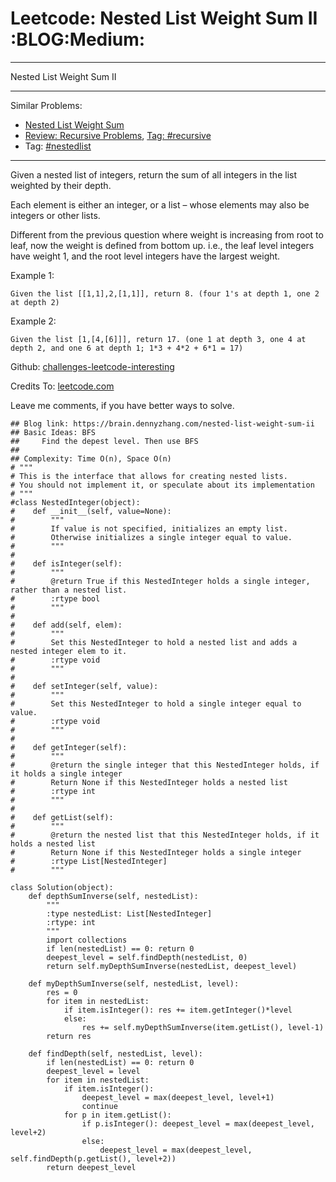 # Leetcode: Nested List Weight Sum II     :BLOG:Medium:


---

Nested List Weight Sum II  

---

Similar Problems:  
-   [Nested List Weight Sum](https://brain.dennyzhang.com/nested-list-weight-sum)
-   [Review: Recursive Problems](https://brain.dennyzhang.com/review-recursive), [Tag: #recursive](https://brain.dennyzhang.com/tag/recursive)
-   Tag: [#nestedlist](https://brain.dennyzhang.com/tag/nestedlist)

---

Given a nested list of integers, return the sum of all integers in the list weighted by their depth.  

Each element is either an integer, or a list &#x2013; whose elements may also be integers or other lists.  

Different from the previous question where weight is increasing from root to leaf, now the weight is defined from bottom up. i.e., the leaf level integers have weight 1, and the root level integers have the largest weight.  

Example 1:  

    Given the list [[1,1],2,[1,1]], return 8. (four 1's at depth 1, one 2 at depth 2)

Example 2:  

    Given the list [1,[4,[6]]], return 17. (one 1 at depth 3, one 4 at depth 2, and one 6 at depth 1; 1*3 + 4*2 + 6*1 = 17)

Github: [challenges-leetcode-interesting](https://github.com/DennyZhang/challenges-leetcode-interesting/tree/master/nested-list-weight-sum-ii)  

Credits To: [leetcode.com](https://leetcode.com/problems/nested-list-weight-sum-ii/description/)  

Leave me comments, if you have better ways to solve.  

    ## Blog link: https://brain.dennyzhang.com/nested-list-weight-sum-ii
    ## Basic Ideas: BFS
    ##     Find the depest level. Then use BFS
    ##
    ## Complexity: Time O(n), Space O(n)
    # """
    # This is the interface that allows for creating nested lists.
    # You should not implement it, or speculate about its implementation
    # """
    #class NestedInteger(object):
    #    def __init__(self, value=None):
    #        """
    #        If value is not specified, initializes an empty list.
    #        Otherwise initializes a single integer equal to value.
    #        """
    #
    #    def isInteger(self):
    #        """
    #        @return True if this NestedInteger holds a single integer, rather than a nested list.
    #        :rtype bool
    #        """
    #
    #    def add(self, elem):
    #        """
    #        Set this NestedInteger to hold a nested list and adds a nested integer elem to it.
    #        :rtype void
    #        """
    #
    #    def setInteger(self, value):
    #        """
    #        Set this NestedInteger to hold a single integer equal to value.
    #        :rtype void
    #        """
    #
    #    def getInteger(self):
    #        """
    #        @return the single integer that this NestedInteger holds, if it holds a single integer
    #        Return None if this NestedInteger holds a nested list
    #        :rtype int
    #        """
    #
    #    def getList(self):
    #        """
    #        @return the nested list that this NestedInteger holds, if it holds a nested list
    #        Return None if this NestedInteger holds a single integer
    #        :rtype List[NestedInteger]
    #        """
    
    class Solution(object):
        def depthSumInverse(self, nestedList):
            """
            :type nestedList: List[NestedInteger]
            :rtype: int
            """
            import collections
            if len(nestedList) == 0: return 0
            deepest_level = self.findDepth(nestedList, 0)
            return self.myDepthSumInverse(nestedList, deepest_level)
    
        def myDepthSumInverse(self, nestedList, level):
            res = 0
            for item in nestedList:
                if item.isInteger(): res += item.getInteger()*level
                else:
                    res += self.myDepthSumInverse(item.getList(), level-1)
            return res
    
        def findDepth(self, nestedList, level):
            if len(nestedList) == 0: return 0
            deepest_level = level
            for item in nestedList:
                if item.isInteger(): 
                    deepest_level = max(deepest_level, level+1)
                    continue
                for p in item.getList():
                    if p.isInteger(): deepest_level = max(deepest_level, level+2)
                    else:
                        deepest_level = max(deepest_level, self.findDepth(p.getList(), level+2))
            return deepest_level